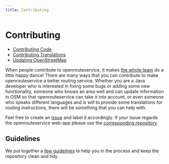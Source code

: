 ```yaml
---
title: Contributing
---
```


# Contributing
* [Contributing Code](https://github.com/GIScience/openrouteservice/blob/master/CONTRIBUTE.md)
* [Contributing Translations](Contributing-Translations)
* [Updating OpenStreetMap](https://wiki.openstreetmap.org/wiki/Beginners%27_guide)

When people contribute to openrouteservice, it makes [the whole
team](https://heigit.org/heigit-team/) do a little happy dance!  There are many
ways that you can contribute to make openrouteservice a better routing service.
Whether you are a Java developer who is interested in fixing some bugs or
adding some new functionality, someone who knows an area well and can update
information in OSM so that openrouteservice can take it into account, or even
someone who speaks different languages and is will to provide some translations
for routing instructions, there will be something that you can help with.

Feel free to create an [issue](https://github.com/GIScience/openrouteservice/issues)
and label it accordingly. If your issue regards the openrouteservice web-app
please use the [corresponding repository](https://github.com/GIScience/ors-maps-client/issues).

## Guidelines

We put together a [few
guidelines](https://github.com/GIScience/openrouteservice/blob/master/CONTRIBUTE.md)
to help you in the process and keep the repository clean and tidy.


